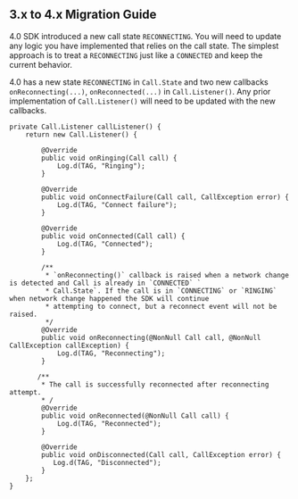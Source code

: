 ## 3.x to 4.x Migration Guide

4.0 SDK introduced a new call state `RECONNECTING`. You will need to update any logic you have implemented that relies on the call state. The simplest approach is to treat a `RECONNECTING` just like a `CONNECTED` and keep the current behavior.

4.0 has a new state `RECONNECTING` in `Call.State` and two new callbacks `onReconnecting(...)`, `onReconnected(...)` in `Call.Listener()`. Any prior implementation of `Call.Listener()` will need to be updated with the new callbacks.

```
private Call.Listener callListener() {
    return new Call.Listener() {
    
        @Override
        public void onRinging(Call call) {
            Log.d(TAG, "Ringing");
        }
    
        @Override
        public void onConnectFailure(Call call, CallException error) {
            Log.d(TAG, "Connect failure");
        }
    
        @Override
        public void onConnected(Call call) {
            Log.d(TAG, "Connected");
        }
    
        /**
         * `onReconnecting()` callback is raised when a network change is detected and Call is already in `CONNECTED` `
         * Call.State`. If the call is in `CONNECTING` or `RINGING` when network change happened the SDK will continue 
         * attempting to connect, but a reconnect event will not be raised.
         */
        @Override
        public void onReconnecting(@NonNull Call call, @NonNull CallException callException) {
            Log.d(TAG, "Reconnecting");
        }
    
       /**
        * The call is successfully reconnected after reconnecting attempt.
        * /
        @Override
        public void onReconnected(@NonNull Call call) {
            Log.d(TAG, "Reconnected");
        }
    
        @Override
        public void onDisconnected(Call call, CallException error) {
           Log.d(TAG, "Disconnected");
        }
    };
}
```